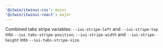 ```yaml
---
'@itwin/itwinui-css': major
'@itwin/itwinui-react': major
---
```


Combined tabs stripe variables: `--iui-stripe-left` and `--iui-stripe-top` into `--iui-tabs-stripe-position`; `--iui-stripe-width` and `--iui-stripe-height` into `--iui-tabs-stripe-size`.

